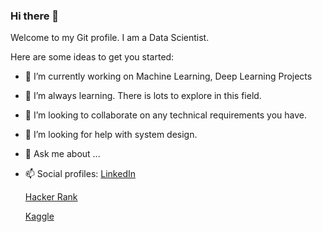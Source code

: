 ### Hi there 👋

Welcome to my Git profile. I am a Data Scientist.


Here are some ideas to get you started:

- 🔭 I’m currently working on Machine Learning, Deep Learning Projects
- 🌱 I’m always learning. There is lots to explore in this field. 
- 👯 I’m looking to collaborate on any technical requirements you have.
- 🤔 I’m looking for help with system design.
- 💬 Ask me about ...
- 📫 Social profiles: 
  [LinkedIn](https://www.linkedin.com/in/rajiv2806/)

  [Hacker Rank](https://www.hackerrank.com/rajiv2806)

  [Kaggle](https://www.kaggle.com/rajiv2806)

<!-- 
- 😄 Pronouns: ...
- ⚡ Fun fact: ... -->
